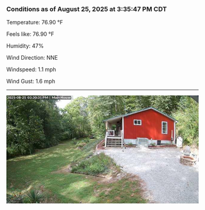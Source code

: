 ### Conditions as of August 25, 2025 at 3:35:47 PM CDT 

Temperature: 76.90 &deg;F

Feels like: 76.90 &deg;F

Humidity: 47%

Wind Direction: NNE

Windspeed: 1.1 mph

Wind Gust: 1.6 mph

---

<img src="./images/latest.jpeg"/>


